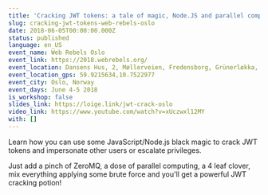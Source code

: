 ```yaml
---
title: 'Cracking JWT tokens: a tale of magic, Node.JS and parallel computing'
slug: cracking-jwt-tokens-web-rebels-oslo
date: 2018-06-05T00:00:00.000Z
status: published
language: en_US
event_name: Web Rebels Oslo
event_link: https://2018.webrebels.org/
event_location: Dansens Hus, 2, Møllerveien, Fredensborg, Grünerløkka, Oslo, 0182, Norway
event_location_gps: 59.9215634,10.7522977
event_city: Oslo, Norway
event_days: June 4-5 2018
is_workshop: false
slides_link: https://loige.link/jwt-crack-oslo
video_link: https://www.youtube.com/watch?v=xUczwxl12MY
with: []
---
```


Learn how you can use some JavaScript/Node.js black magic to crack JWT tokens and impersonate other users or escalate privileges.

Just add a pinch of ZeroMQ, a dose of parallel computing, a 4 leaf clover, mix everything applying some brute force and you'll get a powerful JWT cracking potion!
